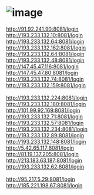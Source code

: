 # ![image](https://github.com/Try0WR/C2-Panels/assets/164344863/7fbb86d5-aa00-488d-a9b7-789aff89040a)
http://91.92.241.90:8081/login <br>
http://193.233.132.10:8081/login <br> 
http://193.233.132.64:8081/login <br> 
http://193.233.132.162:8081/login <br>
http://193.233.132.64:8081/login <br> 
http://193.233.132.48:8081/login <br> 
http://147.45.47.116:8081/login <br>
http://147.45.47.80:8081/login <br>
http://193.233.132.74:8081/login <br> 
http://193.233.132.159:8081/login <br>  
http://193.233.132.224:8081/login <br> 
http://193.233.132.180:8081/login <br>
http://101.99.92.169:8081/login <br>
http://193.233.132.71:8081/login <br>
http://193.233.132.57:8081/login <br> 
http://193.233.132.234:8081/login <br> 
http://193.233.132.89:8081/login <br> 
http://193.233.132.148:8081/login <br>
http://5.42.65.117:8081/login <br>
http://81.19.137.205:8081/login <br>
http://213.183.63.187:8081/login <br> 
http://193.233.132.62:8081/login <br>  
http://95.217.5.29:8081/login <br>
http://185.221.198.67:8081/login
